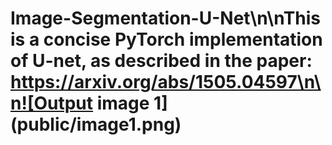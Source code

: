 # Image-Segmentation-U-Net\n\nThis is a concise PyTorch implementation of U-net, as described in the paper: https://arxiv.org/abs/1505.04597\n\n![Output image 1](public/image1.png)